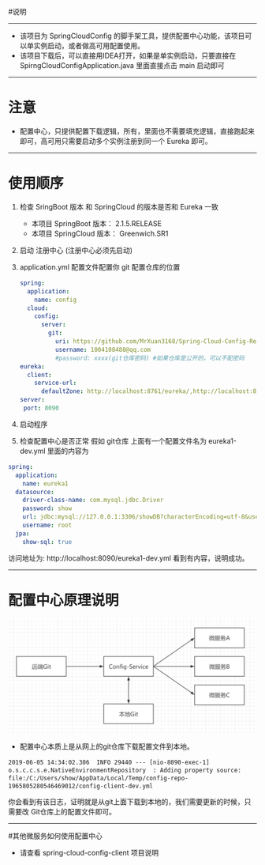#说明

---

- 该项目为 SpringCloudConfig 的脚手架工具，提供配置中心功能，该项目可以单实例启动，或者做高可用配置使用。
- 该项目下载后，可以直接用IDEA打开，如果是单实例启动，只要直接在 SpirngCloudConfigApplication.java 里面直接点击 main 启动即可 

---

# 注意
- 配置中心，只提供配置下载逻辑，所有，里面也不需要填充逻辑，直接跑起来即可，高可用只需要启动多个实例注册到同一个 Eureka 即可。

---

# 使用顺序
1. 检查 SringBoot 版本 和 SpringCloud 的版本是否和 Eureka 一致 

   * 本项目 SpringBoot 版本： 2.1.5.RELEASE 
   * 本项目 SpringCloud 版本： Greenwich.SR1
 
2. 启动 注册中心 (注册中心必须先启动) 
3. application.yml 配置文件配置你 git 配置仓库的位置
   
   ```yaml
   spring:
     application:
       name: config
     cloud:
       config:
         server:
           git:
             uri: https://github.com/MrXuan3168/Spring-Cloud-Config-Repo.git
             username: 1004108488@qq.com
             #password: xxxx(git仓库密码) #如果仓库是公开的，可以不配密码
   eureka:
     client:
       service-url:
         defaultZone: http://localhost:8761/eureka/,http://localhost:8762/eureka/,http://localhost:8763/eureka/  #注册到 Euraka
   server:
    port: 8090
   ```
4. 启动程序
5. 检查配置中心是否正常 假如 git仓库 上面有一个配置文件名为 eureka1-dev.yml
里面的内容为
```yaml
spring:
  application:
    name: eureka1
  datasource:
    driver-class-name: com.mysql.jdbc.Driver
    password: show
    url: jdbc:mysql://127.0.0.1:3306/showDB?characterEncoding=utf-8&useSSL=false
    username: root
  jpa:
    show-sql: true
```
访问地址为: http://localhost:8090/eureka1-dev.yml
看到有内容，说明成功。

---

# 配置中心原理说明
![配置中心架构](./mdimg/配置中心架构.png)
- 配置中心本质上是从网上的git仓库下载配置文件到本地。
```
2019-06-05 14:34:02.306  INFO 29440 --- [nio-8090-exec-1] o.s.c.c.s.e.NativeEnvironmentRepository  : Adding property source: file:/C:/Users/show/AppData/Local/Temp/config-repo-1965805280546469012/config-client-dev.yml
```
你会看到有该日志，证明就是从git上面下载到本地的，我们需要更新的时候，只需要改 Git仓库上的配置文件即可。

---

#其他微服务如何使用配置中心
 - 请查看 spring-cloud-config-client 项目说明
